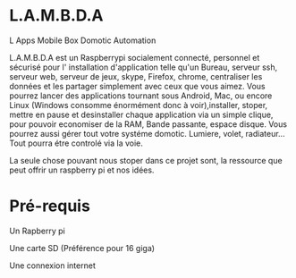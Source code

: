 # L.A.M.B.D.A

L Apps Mobile Box Domotic Automation

L.A.M.B.D.A est un Raspberrypi socialement connecté, personnel et sécurisé pour l' installation d'application telle qu'un Bureau, serveur ssh, serveur web, serveur de jeux, skype, Firefox, chrome, centraliser les données et les partager simplement avec ceux que vous aimez. Vous pourrez lancer des applications tournant sous Android, Mac, ou encore Linux (Windows consomme énormément donc à voir),installer, stoper, mettre en pause et desinstaller chaque application via un simple clique, pour pouvoir economiser de la RAM, Bande passante, espace disque.
Vous pourrez aussi gérer tout votre systéme domotic. Lumiere, volet, radiateur... Tout pourra étre controlé via la voie.

La seule chose pouvant nous stoper dans ce projet sont, la ressource que peut offrir un raspberry pi et nos idées.

# Pré-requis

Un Rapberry pi

Une carte SD (Préférence pour 16 giga)

Une connexion internet

